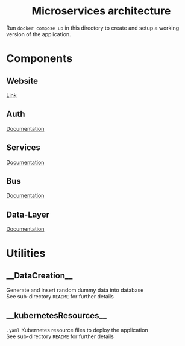 <div align="center">

# Microservices architecture
</div>

Run `docker compose up` in this directory to create and setup a working version of the application.

# Components
## Website
[Link]()

## Auth
[Documentation]()

## Services
[Documentation]()

## Bus
[Documentation]()

## Data-Layer
[Documentation]()

# Utilities
## \_\_DataCreation\_\_
Generate and insert random dummy data into database  
See sub-directory `README` for further details

## \_\_kubernetesResources\_\_
`.yaml` Kubernetes resource files to deploy the application  
See sub-directory `README` for further details
